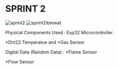 # SPRINT 2

![sprint2](https://user-images.githubusercontent.com/113462414/201536185-28cc41ac-4d9e-4aed-9089-8da1cffd0fa9.png)
![sprint2ibmwat](https://user-images.githubusercontent.com/113462414/201536189-7f2af12a-83dd-4194-8306-a5ad29c5f64c.png)

Physical Components Used :
Esp32 Microcontroller

*Dht22 Temperatue and *Gas Sensor

Digital Data (Random Data) :
*Flame Sensor

*Flow Sensor

